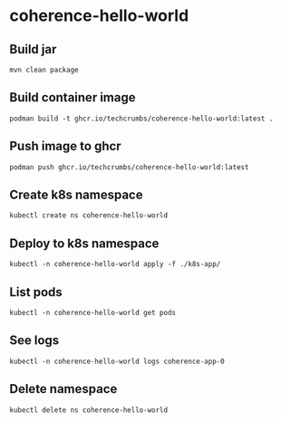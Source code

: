 # coherence-hello-world

## Build jar

`mvn clean package`

## Build container image

`podman build -t ghcr.io/techcrumbs/coherence-hello-world:latest .`

## Push image to ghcr

`podman push ghcr.io/techcrumbs/coherence-hello-world:latest`

## Create k8s namespace

`kubectl create ns coherence-hello-world`

## Deploy to k8s namespace

`kubectl -n coherence-hello-world apply -f ./k8s-app/`

## List pods

`kubectl -n coherence-hello-world get pods`

## See logs

`kubectl -n coherence-hello-world logs coherence-app-0`

## Delete namespace

`kubectl delete ns coherence-hello-world`